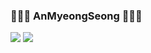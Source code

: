 ### 👋👋👋 AnMyeongSeong 👋👋👋

<img src="https://img.shields.io/badge/Kotlin-3766AB?style=flat-square&logo=Python&logoColor=white"/>&nbsp;<img src="https://img.shields.io/badge/Java-3766AB?style=flat-square&logo=Python&logoColor=white"/>
